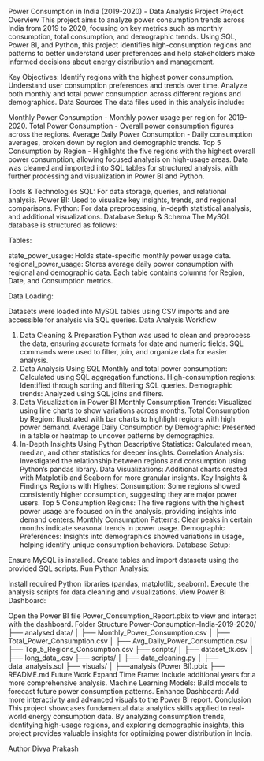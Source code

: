 Power Consumption in India (2019-2020) - Data Analysis Project
Project Overview
This project aims to analyze power consumption trends across India from 2019 to 2020, focusing on key metrics such as monthly consumption, total consumption, and demographic trends. Using SQL, Power BI, and Python, this project identifies high-consumption regions and patterns to better understand user preferences and help stakeholders make informed decisions about energy distribution and management.

Key Objectives:
Identify regions with the highest power consumption.
Understand user consumption preferences and trends over time.
Analyze both monthly and total power consumption across different regions and demographics.
Data Sources
The data files used in this analysis include:

Monthly Power Consumption - Monthly power usage per region for 2019-2020.
Total Power Consumption - Overall power consumption figures across the regions.
Average Daily Power Consumption - Daily consumption averages, broken down by region and demographic trends.
Top 5 Consumption by Region - Highlights the five regions with the highest overall power consumption, allowing focused analysis on high-usage areas.
Data was cleaned and imported into SQL tables for structured analysis, with further processing and visualization in Power BI and Python.

Tools & Technologies
SQL: For data storage, queries, and relational analysis.
Power BI: Used to visualize key insights, trends, and regional comparisons.
Python: For data preprocessing, in-depth statistical analysis, and additional visualizations.
Database Setup & Schema
The MySQL database is structured as follows:

Tables:

state_power_usage: Holds state-specific monthly power usage data.
regional_power_usage: Stores average daily power consumption with regional and demographic data.
Each table contains columns for Region, Date, and Consumption metrics.

Data Loading:

Datasets were loaded into MySQL tables using CSV imports and are accessible for analysis via SQL queries.
Data Analysis Workflow
1. Data Cleaning & Preparation
Python was used to clean and preprocess the data, ensuring accurate formats for date and numeric fields.
SQL commands were used to filter, join, and organize data for easier analysis.
2. Data Analysis Using SQL
Monthly and total power consumption: Calculated using SQL aggregation functions.
High-consumption regions: Identified through sorting and filtering SQL queries.
Demographic trends: Analyzed using SQL joins and filters.
3. Data Visualization in Power BI
Monthly Consumption Trends: Visualized using line charts to show variations across months.
Total Consumption by Region: Illustrated with bar charts to highlight regions with high power demand.
Average Daily Consumption by Demographic: Presented in a table or heatmap to uncover patterns by demographics.
4. In-Depth Insights Using Python
Descriptive Statistics: Calculated mean, median, and other statistics for deeper insights.
Correlation Analysis: Investigated the relationship between regions and consumption using Python’s pandas library.
Data Visualizations: Additional charts created with Matplotlib and Seaborn for more granular insights.
Key Insights & Findings
Regions with Highest Consumption: Some regions showed consistently higher consumption, suggesting they are major power users.
Top 5 Consumption Regions: The five regions with the highest power usage are focused on in the analysis, providing insights into demand centers.
Monthly Consumption Patterns: Clear peaks in certain months indicate seasonal trends in power usage.
Demographic Preferences: Insights into demographics showed variations in usage, helping identify unique consumption behaviors.
Database Setup:

Ensure MySQL is installed.
Create tables and import datasets using the provided SQL scripts.
Run Python Analysis:

Install required Python libraries (pandas, matplotlib, seaborn).
Execute the analysis scripts for data cleaning and visualizations.
View Power BI Dashboard:

Open the Power BI file Power_Consumption_Report.pbix to view and interact with the dashboard.
Folder Structure
Power-Consumption-India-2019-2020/
├── analysed data/
│   ├── Monthly_Power_Consumption.csv
│   ├── Total_Power_Consumption.csv
│   ├── Avg_Daily_Power_Consumption.csv
│   ├── Top_5_Regions_Consumption.csv
├── scripts/
│   ├── dataset_tk.csv
│   ├── long_data_.csv
├── scripts/
│   ├── data_cleaning.py
│   ├── data_analysis.sql
├── visuals/
│   ├──analysis (Power BI).pbix
├── README.md
Future Work
Expand Time Frame: Include additional years for a more comprehensive analysis.
Machine Learning Models: Build models to forecast future power consumption patterns.
Enhance Dashboard: Add more interactivity and advanced visuals to the Power BI report.
Conclusion
This project showcases fundamental data analytics skills applied to real-world energy consumption data. By analyzing consumption trends, identifying high-usage regions, and exploring demographic insights, this project provides valuable insights for optimizing power distribution in India.

Author
Divya Prakash
